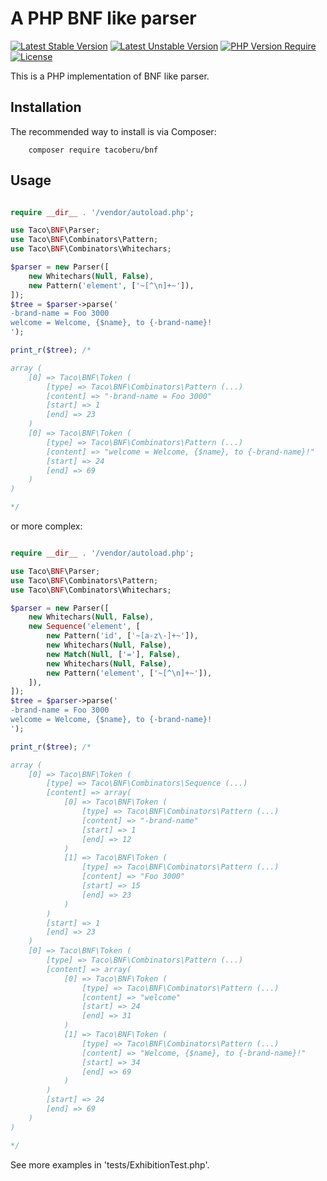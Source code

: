 A PHP BNF like parser
=====================

[travisimage]: https://travis-ci.org/tacoberu/bnf-php.svg?branch=master
[travislink]: https://travis-ci.org/tacoberu/bnf-php
[![Latest Stable Version](http://poser.pugx.org/tacoberu/bnf/v)](https://packagist.org/packages/tacoberu/bnf)
[![Latest Unstable Version](http://poser.pugx.org/tacoberu/bnf/v/unstable)](https://packagist.org/packages/tacoberu/bnf)
[![PHP Version Require](http://poser.pugx.org/tacoberu/bnf/require/php)](https://packagist.org/packages/tacoberu/bnf)
[![License](http://poser.pugx.org/tacoberu/bnf/license)](https://packagist.org/packages/tacoberu/bnf)

This is a PHP implementation of BNF like parser.


Installation
------------

The recommended way to install is via Composer:

        composer require tacoberu/bnf



Usage
-----

```php

require __dir__ . '/vendor/autoload.php';

use Taco\BNF\Parser;
use Taco\BNF\Combinators\Pattern;
use Taco\BNF\Combinators\Whitechars;

$parser = new Parser([
	new Whitechars(Null, False),
	new Pattern('element', ['~[^\n]+~']),
]);
$tree = $parser->parse('
-brand-name = Foo 3000
welcome = Welcome, {$name}, to {-brand-name}!
');

print_r($tree); /*

array (
    [0] => Taco\BNF\Token (
		[type] => Taco\BNF\Combinators\Pattern (...)
		[content] => "-brand-name = Foo 3000"
		[start] => 1
		[end] => 23
	)
    [0] => Taco\BNF\Token (
		[type] => Taco\BNF\Combinators\Pattern (...)
		[content] => "welcome = Welcome, {$name}, to {-brand-name}!"
		[start] => 24
		[end] => 69
	)
)

*/
```

or more complex:

```php

require __dir__ . '/vendor/autoload.php';

use Taco\BNF\Parser;
use Taco\BNF\Combinators\Pattern;
use Taco\BNF\Combinators\Whitechars;

$parser = new Parser([
	new Whitechars(Null, False),
	new Sequence('element', [
		new Pattern('id', ['~[a-z\-]+~']),
		new Whitechars(Null, False),
		new Match(Null, ['='], False),
		new Whitechars(Null, False),
		new Pattern('element', ['~[^\n]+~']),
	]),
]);
$tree = $parser->parse('
-brand-name = Foo 3000
welcome = Welcome, {$name}, to {-brand-name}!
');

print_r($tree); /*

array (
    [0] => Taco\BNF\Token (
		[type] => Taco\BNF\Combinators\Sequence (...)
		[content] => array(
			[0] => Taco\BNF\Token (
				[type] => Taco\BNF\Combinators\Pattern (...)
				[content] => "-brand-name"
				[start] => 1
				[end] => 12
			)
			[1] => Taco\BNF\Token (
				[type] => Taco\BNF\Combinators\Pattern (...)
				[content] => "Foo 3000"
				[start] => 15
				[end] => 23
			)
		)
		[start] => 1
		[end] => 23
	)
    [0] => Taco\BNF\Token (
		[type] => Taco\BNF\Combinators\Pattern (...)
		[content] => array(
			[0] => Taco\BNF\Token (
				[type] => Taco\BNF\Combinators\Pattern (...)
				[content] => "welcome"
				[start] => 24
				[end] => 31
			)
			[1] => Taco\BNF\Token (
				[type] => Taco\BNF\Combinators\Pattern (...)
				[content] => "Welcome, {$name}, to {-brand-name}!"
				[start] => 34
				[end] => 69
			)
		)
		[start] => 24
		[end] => 69
	)
)

*/
```

See more examples in 'tests/ExhibitionTest.php'.
